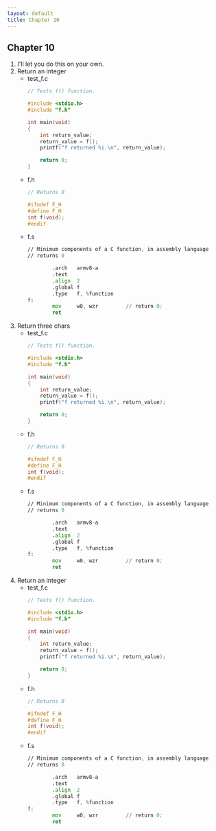 ```yaml
---
layout: default
title: Chapter 10
---
```


## Chapter 10

1. I'll let you do this on your own.
2. Return an integer
    * test_f.c
      ```c
      // Tests f() function.

      #include <stdio.h>
      #include "f.h"

      int main(void)
      {
          int return_value;
          return_value = f();
          printf("f returned %i.\n", return_value);

          return 0;
      }
      ```
    * f.h
      ```c
      // Returns 0

      #ifndef F_H
      #define F_H
      int f(void);
      #endif
      ```
    * f.s
      ```asm
      // Minimum components of a C function, in assembly language
      // returns 0

              .arch   armv8-a
              .text
              .align  2
              .global f
              .type   f, %function
      f:
              mov     w0, wzr         // return 0;
              ret
      ```
3. Return three chars
    * test_f.c
      ```c
      // Tests f() function.

      #include <stdio.h>
      #include "f.h"

      int main(void)
      {
          int return_value;
          return_value = f();
          printf("f returned %i.\n", return_value);

          return 0;
      }
      ```
    * f.h
      ```c
      // Returns 0

      #ifndef F_H
      #define F_H
      int f(void);
      #endif
      ```
    * f.s
      ```asm
      // Minimum components of a C function, in assembly language
      // returns 0

              .arch   armv8-a
              .text
              .align  2
              .global f
              .type   f, %function
      f:
              mov     w0, wzr         // return 0;
              ret
      ```
4. Return an integer
    * test_f.c
      ```c
      // Tests f() function.

      #include <stdio.h>
      #include "f.h"

      int main(void)
      {
          int return_value;
          return_value = f();
          printf("f returned %i.\n", return_value);

          return 0;
      }
      ```
    * f.h
      ```c
      // Returns 0

      #ifndef F_H
      #define F_H
      int f(void);
      #endif
      ```
    * f.s
      ```asm
      // Minimum components of a C function, in assembly language
      // returns 0

              .arch   armv8-a
              .text
              .align  2
              .global f
              .type   f, %function
      f:
              mov     w0, wzr         // return 0;
              ret
      ```
